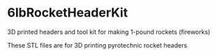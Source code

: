 # 6lbRocketHeaderKit

3D printed headers and tool kit for making 1-pound rockets (fireworks)

These STL files are for 3D printing pyrotechnic rocket headers
